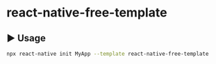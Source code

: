 # react-native-free-template

## :arrow_forward: Usage

```sh
npx react-native init MyApp --template react-native-free-template
```
